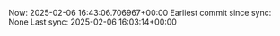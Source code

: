 Now: 2025-02-06 16:43:06.706967+00:00 Earliest commit since sync: None Last sync: 2025-02-06 16:03:14+00:00
